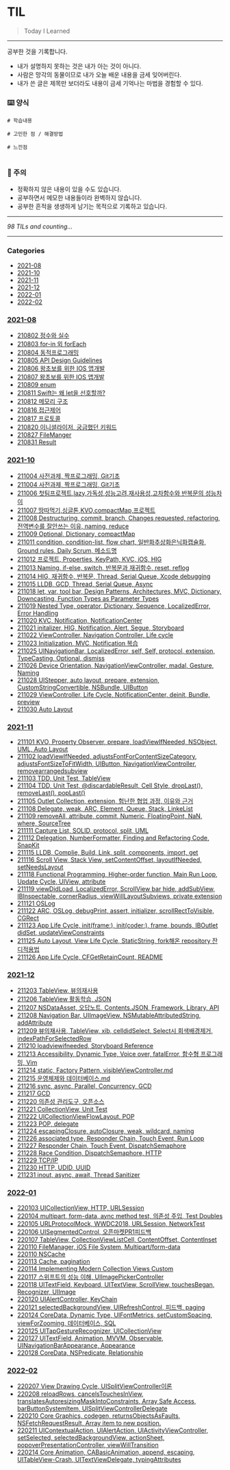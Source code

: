 # TIL
> Today I Learned


---

공부한 것을 기록합니다.
- 내가 설명하지 못하는 것은 내가 아는 것이 아니다.
- 사람은 망각의 동물이므로 내가 오늘 배운 내용을 금세 잊어버린다.
- 내가 쓴 글은 제목만 보더라도 내용이 금세 기억나는 마법을 경험할 수 있다.

### ⌨️ 양식
```
# 학습내용

# 고민한 점 / 해결방법

# 느낀점
```

#

### 👀 주의
- 정확하지 않은 내용이 있을 수도 있습니다.
- 공부하면서 메모한 내용들이라 완벽하지 않습니다. 
- 공부한 흔적을 생생하게 남기는 목적으로 기록하고 있습니다. 

---


_98 TILs and counting..._

---

### Categories

- [2021-08](#2021-08)
- [2021-10](#2021-10)
- [2021-11](#2021-11)
- [2021-12](#2021-12)
- [2022-01](#2022-01)
- [2022-02](#2022-02)

### [2021-08](#2021-08)
- [210802 정수와 실수](2021-08/210802_정수와_실수.md)
- [210803 for-in 외 forEach](2021-08/210803_for-in_외_forEach.md)
- [210804 동적프로그래밍](2021-08/210804_동적프로그래밍.md)
- [210805 API Design Guidelines](2021-08/210805_API_Design_Guidelines.md)
- [210806 왕초보를 위한 IOS 앱개발](2021-08/210806_왕초보를_위한_IOS_앱개발.md)
- [210807 왕초보를 위한 IOS 앱개발](2021-08/210807_왕초보를_위한_IOS_앱개발.md)
- [210809 enum](2021-08/210809_enum.md)
- [210811 Swift는 왜 let을 선호할까?](2021-08/210811_Swift는_왜_let을_선호할까?.md)
- [210812 메모리 구조](2021-08/210812_메모리_구조.md)
- [210816 접근제어](2021-08/210816_접근제어.md)
- [210817 프로토콜](2021-08/210817_프로토콜.md)
- [210820 이니셜라이저, 궁금했던 키워드](2021-08/210820_이니셜라이저,_궁금했던_키워드.md)
- [210827 FileManger](2021-08/210827_FileManger.md)
- [210831 Result](2021-08/210831_Result.md)

### [2021-10](#2021-10)
- [211004 사전과제, 짝프로그래밍, Git기초](2021-10/211004_사전과제:짝프로그래밍:Git기초.md)
- [211004 사전과제, 짝프로그래밍, Git기초](2021-10/211005_Git,첫_팀프로젝트_시작.md)
- [211006 첫팀프로젝트,lazy,가독성,성능고려,재사용성,고차함수와 반복문의 성능차이](2021-10/211006_첫팀프로젝트,lazy,가독성,성능고려,재사용성,고차함수와_반복문의_성능차이.md)
- [211007 땅따먹기,싱글톤,KVO,compactMap,프로젝트](2021-10/211007_땅따먹기,싱글톤,KVO,compactMap,프로젝트.md)
- [211008 Destructuring, commit, branch, Changes requested, refactoring, 전역변수를 잘안쓰는 이유, naming, reduce](2021-10/211008_Destructuring,_commit,_branch,_Changes_requested,_refactoring,_전역변수를_잘안쓰는_이유,_naming,_reduce.md)
- [211009 Optional, Dictionary, compactMap](2021-10/211009_Optional,_Dictionary,_compactMap.md)
- [211011 condition, condition-list, flow chart, 일반화추상화은닉화캡슐화, Ground rules, Daily Scrum, 메소드명](2021-10/211011_condition,_condition-list,_flow_chart,_일반화추상화은닉화캡슐화,_Ground_rules,_Daily_Scrum,_메소드명.md)
- [211012 프로젝트, Properties, KeyPath, KVC, iOS, HIG](2021-10/211012_프로젝트,_Properties,_KeyPath,_KVC,_iOS,_HIG.md)
- [211013 Naming, if-else, switch, 반복문과 재귀함수, reset, reflog](2021-10/211013_Naming,_if-else,_switch,_반복문과_재귀함수,_reset,_reflog.md)
- [211014 HIG, 재귀함수, 반복문, Thread, Serial Queue, Xcode debugging](2021-10/211014_HIG,_재귀함수,_반복문,_Thread,_Serial_Queue,_Xcode_debugging.md)
- [211015 LLDB, GCD, Thread, Serial Queue, Async](2021-10/211015_LLDB,_GCD,_Thread,_Serial_Queue,_Async.md)
- [211018 let, var, tool bar, Design Patterns, Architectures, MVC, Dictionary, Downcasting, Function Types as Parameter Types](2021-10/211018_let,_var,_tool_bar,_Design_Patterns,_Architectures,_MVC,_Dictionary,_Downcasting,_Function_Types_as_Parameter_Types.md)
- [211019 Nested Type, operator, Dictionary, Sequence, LocalizedError, Error Handling](2021-10/211019_Nested_Type,_operator,_Dictionary,_Sequence,_LocalizedError,_Error_Handling.md)
- [211020 KVC, Notification, NotificationCenter](2021-10/211020_KVC,_Notification,_NotificationCenter.md)
- [211021 initalizer, HIG, Notification, Alert, Segue, Storyboard](2021-10/211021_initalizer,_HIG,_Notification,_Alert,_Segue,_Storyboard.md)
- [211022 ViewController, Navigation Controller, Life cycle](2021-10/211022_ViewController,_Navigation_Controller,_Life_cycle.md)
- [211023 Initialization, MVC, Notification 복습](2021-10/211023_Initialization,_MVC,_Notification_복습.md)
- [211025 UINavigationBar, LocalizedError, self, Self, protocol, extension, TypeCasting, Optional, dismiss](2021-10/211025_UINavigationBar,_LocalizedError,_self,_Self,_protocol,_extension,_TypeCasting,_Optional,_dismiss.md)
- [211026 Device Orientation, NavigationViewController, madal, Gesture, Naming](2021-10/211026_Device_Orientation,_NavigationViewController,_madal,_Gesture,_Naming.md)
- [211028 UIStepper, auto layout, prepare, extension, CustomStringConvertible, NSBundle, UIButton](2021-10/211028_UIStepper,_auto_layout,_prepare,_extension,_CustomStringConvertible,_NSBundle,_UIButton.md)
- [211029 ViewController, Life Cycle, NotificationCenter, deinit, Bundle, preview](2021-10/211029_ViewController,_Life_Cycle,_NotificationCenter,_deinit,_Bundle,_preview.md)
- [211030 Auto Layout](2021-10/211030_Auto_Layout.md)

### [2021-11](#2021-11)
- [211101 KVO, Property Observer, prepare, loadViewIfNeeded, NSObject, UML, Auto Layout](2021-11/211101_KVO,_Property_Observer,_prepare,_loadViewIfNeeded,_NSObject,_UML,_Auto_Layout.md)
- [211102 loadViewIfNeeded, adjustsFontForContentSizeCategory, adjustsFontSizeToFitWidth, UIButton, NavigationViewController, removearrangedsubview](2021-11/211102_loadViewIfNeeded,_adjustsFontForContentSizeCategory,_adjustsFontSizeToFitWidth,_UIButton,_NavigationViewController,_removearrangedsubview.md)
- [211103 TDD, Unit Test, TableView](2021-11/211103_TDD,_Unit_Test,_TableView.md)
- [211104 TDD, Unit Test, @discardableResult, Cell Style, dropLast(), removeLast(), popLast()](2021-11/211104_TDD,_Unit_Test,_@discardableResult,_Cell_Style,_dropLast(),_removeLast(),_popLast().md)
- [211105 Outlet Collection, extension, 험난한 협업 과정, 이유와 근거](2021-11/211105_Outlet_Collection,_extension,_험난한_협업_과정,_이유와_근거.md)
- [211108 Delegate, weak, ARC, Element, Queue, Stack, LinkeList](2021-11/211108_Delegate,_weak,_ARC,_Element,_Queue,_Stack,_LinkeList.md)
- [211109 removeAll, attribute, commit, Numeric, FloatingPoint, NaN, where, SourceTree](2021-11/211109_removeAll,_attribute,_commit,_Numeric,_FloatingPoint,_NaN,_where,_SourceTree.md)
- [211111 Capture List, SOLID, protocol, split, UML](2021-11/211111_Capture_List,_SOLID,_protocol,_split,_UML.md)
- [211112 Delegation, NumberFormatter, Finding and Refactoring Code, SnapKit](2021-11/211112_Delegation,_NumberFormatter,_Finding_and_Refactoring_Code,_SnapKit.md)
- [211115 LLDB, Complie, Build, Link, split, components, import, get](2021-11/211115_LLDB,_Complie,_Build,_Link,_split,_components,_import,_get.md)
- [211116 Scroll View, Stack View, setContentOffset, layoutIfNeeded, setNeedsLayout](2021-11/211116_Scroll_View,_Stack_View,_setContentOffset,_layoutIfNeeded,_setNeedsLayout.md)
- [211118 Functional Programming, Higher-order function, Main Run Loop, Update Cycle, UIView, attribute](2021-11/211118_Functional_Programming,_Higher-order_function,_Main_Run_Loop,_Update_Cycle,_UIView,_attribute.md)
- [211119 viewDidLoad, LocalizedError, ScrollView bar hide, addSubView, IBInspectable, cornerRadius, viewWillLayoutSubviews, private extension](2021-11/211119_viewDidLoad,_LocalizedError,_ScrollView_bar_hide,_addSubView,_IBInspectable,_cornerRadius,_viewWillLayoutSubviews,_private_extension.md)
- [211121 OSLog](2021-11/211121_OSLog.md)
- [211122 ARC, OSLog, debugPrint, assert, initializer, scrollRectToVisible, CGRect](2021-11/211122_ARC,_OSLog,_debugPrint,_assert,_initializer,_scrollRectToVisible,_CGRect.md)
- [211123 App Life Cycle, init(frame:), init(coder:), frame, bounds, IBOutlet didSet, updateViewConstraints](2021-11/211123_App_Life_Cycle,_init(frame:),_init(coder:),_frame,_bounds,_IBOutlet_didSet,_updateViewConstraints.md)
- [211125 Auto Layout, View Life Cycle, StaticString, fork해온 repository 잔디적용법](2021-11/211125_Auto_Layout,_View_Life_Cycle,_StaticString,_fork해온_repository_잔디적용법.md)
- [211126 App Life Cycle, CFGetRetainCount, README](2021-11/211126_App_Life_Cycle,_CFGetRetainCount,_README.md)

### [2021-12](#2021-12)
- [211203 TableView, 뷰의재사용](2021-12/211203_TableView,_뷰의재사용.md)
- [211206 TableView 활동학습, JSON](2021-12/211206_TableView_활동학습,_JSON,_API.md)
- [211207 NSDataAsset, 오답노트, Contents.JSON, Framework, Library, API](2021-12/211207_NSDataAsset,_오답노트,_Contents.JSON,_Framework,_Library,_API.md)
- [211208 Navigation Bar, UIImageView, NSMutableAttributedString, addAttribute](2021-12/211208_Navigation_Bar,_UIImageView,_NSMutableAttributedString,_addAttribute.md)
- [211209 뷰의재사용, TableView, xib, celldidSelect, Select시 회색배경제거, indexPathForSelectedRow](2021-12/211209_뷰의재사용,_TableView,_xib,_celldidSelect,_Select시_회색배경제거,_indexPathForSelectedRow.md)
- [211210 loadviewifneeded, Storyboard Reference](2021-12/211210_loadviewifneeded,_Storyboard_Reference.md)
- [211213 Accessibility, Dynamic Type, Voice over, fatalError, 함수형 프로그래밍, Vim](2021-12/211213_Accessibility,_Dynamic_Type,_Voice_over,_fatalError,_함수형_프로그래밍,_Vim.md)
- [211214 static, Factory Pattern, visibleViewController.md](2021-12/211214_static,_Factory_Pattern,_visibleViewController.md)
- [211215 운영체제와 데이터베이스.md](2021-12/211215_운영체제와_데이터베이스.md)
- [211216 sync, async, Parallel, Concurrency, GCD](2021-12/211216_sync,_async,_Parallel,_Concurrency,_GCD.md)
- [211217 GCD](2021-12/211217_GCD.md)
- [211220 의존성 관리도구, 오픈소스](2021-12/211220_의존성_관리도구,_오픈소스.md)
- [211221 CollectionView, Unit Test](2021-12/211221_CollectionView,_Unit_Test.md)
- [211222 UICollectionViewFlowLayout, POP](2021-12/211222_UICollectionViewFlowLayout,_POP.md)
- [211223 POP, delegate](2021-12/211223_POP,_delegate.md)
- [211224 escapingClosure, autoClosure, weak, wildcard, naming](2021-12/211224_escapingClosure,_autoClosure,_weak,_wildcard,_naming.md)
- [211226 associated type, Responder Chain, Touch Event, Run Loop](2021-12/211226_associated_type,_Responder_Chain,_Touch_Event,_Run_Loop.md)
- [211227 Responder Chain, Touch Event, DispatchSemaphore](2021-12/211227_Responder_Chain,_Touch_Event,_DispatchSemaphore.md)
- [211228 Race Condition, DispatchSemaphore, HTTP](2021-12/211228_Race_Condition,_DispatchSemaphore,_HTTP.md)
- [211229 TCP/IP](2021-12/211229_TCP_IP.md)
- [211230 HTTP, UDID, UUID](2021-12/211230_HTTP,_UDID,_UUID.md)
- [211231 inout, async, await, Thread Sanitizer](2021-12/211231_inout,_async,_await,_Thread_Sanitizer.md)

### [2022-01](#2022-01)
- [220103 UICollectionView, HTTP, URLSession](2022-01/220103_UICollectionView,_HTTP,_URLSession.md)
- [220104 multipart, form-data, aync method test, 의존성 주입, Test Doubles](2022-01/220104_multipart,_form-data,_aync_method_test,_의존성_주입,_Test_Doubles.md)
- [220105 URLProtocolMock, WWDC2018, URLSession, NetworkTest](2022-01/220105_URLProtocolMock,_WWDC2018,_URLSession,_NetworkTest.md)
- [220106 UISegmentedControl, 오픈마켓PR1피드백](2022-01/220106_UISegmentedControl,_오픈마켓PR1피드백.md)
- [220107 TableView, CollectionViewListCell, ContentOffset, ContentInset](2022-01/220107_TableView,_CollectionViewListCell,_ContentOffset,_ContentInset.md)
- [220110 FileManager, iOS File System, Multipart/form-data](2022-01/220110_FileManager,_iOS_File_System,_Multipart_form-data.md)
- [220110 NSCache](2022-01/220110_NSCache.md)
- [220113 Cache, pagination](2022-01/220113_Cache,_pagination.md)
- [220114 Implementing Modern Collection Views Custom](2022-01/220114_Implementing_Modern_Collection_Views_Custom.md)
- [220117 스위프트의 성능 이해, UIImagePickerController](2022-01/220117_스위프트의_성능_이해,_UIImagePickerController.md)
- [220118 UITextField, Keyboard, UITextView, ScrollView, touchesBegan, Recognizer, UIImage](2022-01/220118_UITextField,_Keyboard,_UITextView,_ScrollView,_touchesBegan,_Recognizer,_UIImage.md)
- [220120 UIAlertController, KeyChain](2022-01/220120_UIAlertController,_KeyChain.md)
- [220121 selectedBackgroundView, UIRefreshControl, 피드백, paging](2022-01/220121_selectedBackgroundView,_UIRefreshControl,_피드백,_paging.md)
- [220124 CoreData, Dynamic Type, UIFontMetrics, setCustomSpacing, viewForZooming, 데이터베이스, SQL](2022-01/220124_CoreData,_Dynamic_Type,_UIFontMetrics,_setCustomSpacing,_viewForZooming,_데이터베이스,_SQL.md)
- [220125 UITapGestureRecognizer, UICollectionView](2022-01/220125_UITapGestureRecognizer,_UICollectionView.md)
- [220127 UITextField, Animation, MVVM, Observable, UINavigationBarAppearance, Appearance](2022-01/220127_UITextField,_Animation,_MVVM,_Observable,_UINavigationBarAppearance,_Appearance.md)
- [220128 CoreData, NSPredicate, Relationship](2022-01/220128_CoreData,_NSPredicate,_Relationship.md)

### [2022-02](#2022-02)
- [220207 View Drawing Cycle, UISplitViewController이론](2022-02/220207_View_Drawing_Cycle,_UISplitViewController이론.md)
- [220208 reloadRows, cancelsTouchesInView, translatesAutoresizingMaskIntoConstraints, Array Safe Access, barButtonSystemItem, UISplitViewControllerDelegate](2022-02/220208_reloadRows,_cancelsTouchesInView,_translatesAutoresizingMaskIntoConstraints,_Array_Safe_Access,_barButtonSystemItem,_UISplitViewControllerDelegate.md)
- [220210 Core Graphics, codegen, returnsObjectsAsFaults, NSFetchRequestResult, Array item to new position.](2022-02/220210_Core_Graphics,_codegen,_returnsObjectsAsFaults,_NSFetchRequestResult,_Array_item_to_new_position.md)
- [220211 UIContextualAction, UIAlertAction, UIActivityViewController, setSelected, selectedBackgroundView, actionSheet, popoverPresentationController, viewWillTransition](2022-02/220211_UIContextualAction,_UIAlertAction,_UIActivityViewController,_setSelected,_selectedBackgroundView,_actionSheet,_popoverPresentationController,_viewWillTransition.md)
- [220214 Core Animation, CABasicAnimation, append, escaping, UITableView-Crash, UITextViewDelegate, typingAttributes](2022-02/220214_Core_Animation,_CABasicAnimation,_append,_escaping,_UITableView-Crash,_UITextViewDelegate,_typingAttributes.md)

[1]: https://github.com/marketplace/actions/til-auto-format-readme

